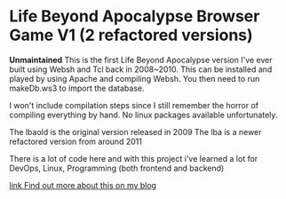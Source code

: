# Life Beyond Apocalypse Browser Game V1 (2 refactored versions)

**Unmaintained**
This is the first Life Beyond Apocalypse version I've ever built using Websh and Tcl
back in 2008~2010.
This can be installed and played by using Apache and compiling Websh.
You then need to run makeDb.ws3 to import the database.

I won't include compilation steps since I still remember the horror of compiling everything by hand. No linux packages available unfortunately.

The lbaold is the original version released in 2009
The lba is a newer refactored version from around 2011

There is a lot of code here and with this project i've learned a lot for DevOps, Linux, Programming (both frontend and backend)

[link Find out more about this on my blog](http://andreiclinciu.net/blog/learning-elixir-and-otp-through-a-project-life-beyond-apocalypse)
